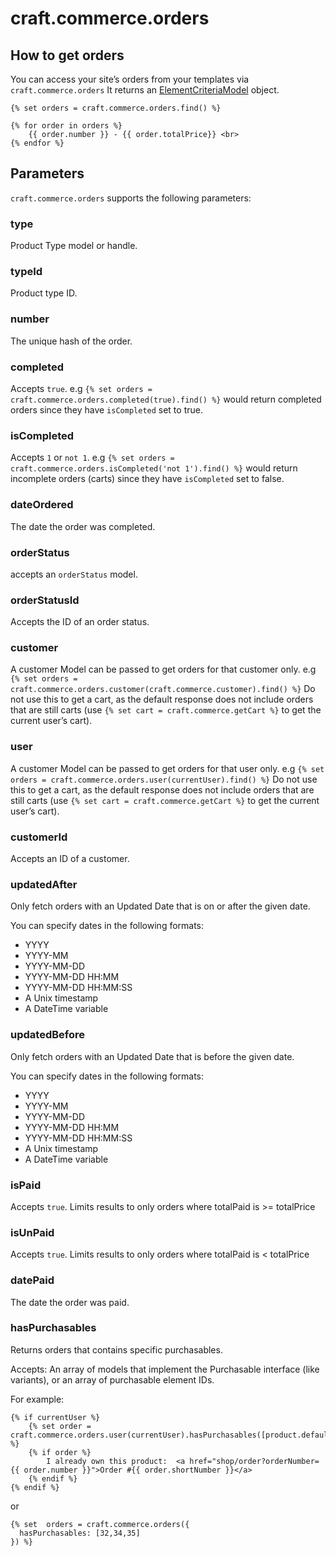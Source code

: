 # craft.commerce.orders

## How to get orders

You can access your site’s orders from your templates via `craft.commerce.orders`
It returns an [ElementCriteriaModel](https://docs.craftcms.com/v2/templating/elementcriteriamodel.html) object.

```twig
{% set orders = craft.commerce.orders.find() %}

{% for order in orders %}
    {{ order.number }} - {{ order.totalPrice}} <br>
{% endfor %}
```

## Parameters

`craft.commerce.orders` supports the following parameters:

### type

Product Type model or handle.

### typeId

Product type ID.

### number

The unique hash of the order.

### completed

Accepts `true`.  e.g `{% set orders = craft.commerce.orders.completed(true).find() %}` would return completed orders since they have `isCompleted` set to true.

### isCompleted

Accepts `1` or `not 1`.  e.g `{% set orders = craft.commerce.orders.isCompleted('not 1').find() %}` would return incomplete orders (carts) since they have `isCompleted` set to false.

### dateOrdered

The date the order was completed.

### orderStatus

accepts an `orderStatus` model.

### orderStatusId

Accepts the ID of an order status.

### customer

A customer Model can be passed to get orders for that customer only. e.g `{% set orders = craft.commerce.orders.customer(craft.commerce.customer).find() %}`
Do not use this to get a cart, as the default response does not include orders that are still
carts (use `{% set cart = craft.commerce.getCart %}` to get the current user’s cart).

### user

A customer Model can be passed to get orders for that user only. e.g `{% set orders = craft.commerce.orders.user(currentUser).find() %}`
Do not use this to get a cart, as the default response does not include orders that are still
carts (use `{% set cart = craft.commerce.getCart %}` to get the current user’s cart).

### customerId

Accepts an ID of a customer.

### updatedAfter

Only fetch orders with an Updated Date that is on or after the given date.

You can specify dates in the following formats:

- YYYY
- YYYY-MM
- YYYY-MM-DD
- YYYY-MM-DD HH:MM
- YYYY-MM-DD HH:MM:SS
- A Unix timestamp
- A DateTime variable

### updatedBefore

Only fetch orders with an Updated Date that is before the given date.

You can specify dates in the following formats:

- YYYY
- YYYY-MM
- YYYY-MM-DD
- YYYY-MM-DD HH:MM
- YYYY-MM-DD HH:MM:SS
- A Unix timestamp
- A DateTime variable

### isPaid

Accepts `true`. Limits results to only orders where totalPaid is >= totalPrice

### isUnPaid

Accepts `true`. Limits results to only orders where totalPaid is < totalPrice

### datePaid

The date the order was paid.

### hasPurchasables

Returns orders that contains specific purchasables.

Accepts: An array of models that implement the Purchasable interface (like variants), or an array of purchasable element IDs.

For example:

```twig
{% if currentUser %}
    {% set order = craft.commerce.orders.user(currentUser).hasPurchasables([product.defaultVariant]).first() %}
    {% if order %}
        I already own this product:  <a href="shop/order?orderNumber={{ order.number }}">Order #{{ order.shortNumber }}</a>
    {% endif %}
{% endif %}
```

or

```twig
{% set  orders = craft.commerce.orders({
  hasPurchasables: [32,34,35]
}) %}
```
